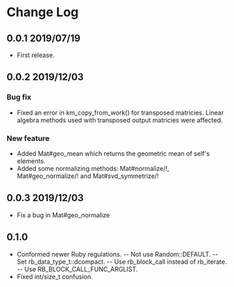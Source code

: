 # Change Log

## 0.0.1 2019/07/19
- First release.

## 0.0.2 2019/12/03
### Bug fix
- Fixed an error in km_copy_from_work() for transposed matricies.
Linear algebra methods used with transposed output matricies were affected.
### New feature
- Added Mat#geo_mean which returns the geometric mean of self's elements.
- Added some normalizing methods: Mat#normalize/!, Mat#geo_normalize/! and Mat#svd_symmetrize/!

## 0.0.3 2019/12/03
- Fix a bug in Mat#geo_normalize

## 0.1.0
- Conformed newer Ruby regulations.
-- Not use Random::DEFAULT.
-- Set rb_data_type_t::dcompact.
-- Use rb_block_call instead of rb_iterate.
-- Use RB_BLOCK_CALL_FUNC_ARGLIST.
- Fixed int/size_t confusion.
